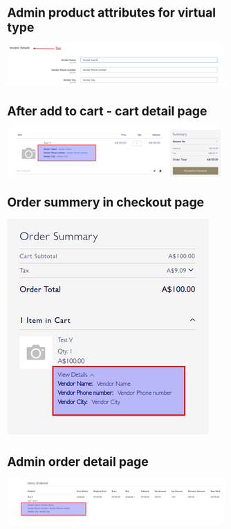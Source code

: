 # Admin product attributes for virtual type

![alt text](https://github.com/dominicfernando/itegration/blob/master/screenshot/image1.png?raw=true)

# After add to cart - cart detail page

![alt text](https://github.com/dominicfernando/itegration/blob/master/screenshot/image2.png?raw=true)

# Order summery in checkout page

![alt text](https://github.com/dominicfernando/itegration/blob/master/screenshot/image3.png?raw=true)

# Admin order detail page

![alt text](https://github.com/dominicfernando/itegration/blob/master/screenshot/image4.png?raw=true)
